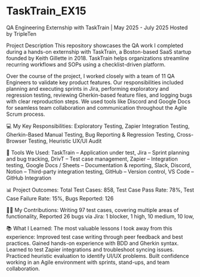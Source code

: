 # TaskTrain_EX15
QA Engineering Externship with TaskTrain | May 2025 - July 2025
Hosted by TripleTen

Project Description
This repository showcases the QA work I completed during a hands-on externship with TaskTrain, a Boston-based SaaS startup founded by Keith Gillette in 2018. TaskTrain helps organizations streamline recurring workflows and SOPs using a checklist-driven platform.

Over the course of the project, I worked closely with a team of 11 QA Engineers to validate key product features. Our responsibilities included planning and executing sprints in Jira, performing exploratory and regression testing, reviewing Gherkin-based feature files, and logging bugs with clear reproduction steps. We used tools like Discord and Google Docs for seamless team collaboration and communication throughout the Agile Scrum process.

💻 My Key Responsibilities:
Exploratory Testing,
Zapier Integration Testing,
Gherkin-Based Manual Testing,
Bug Reporting & Regression Testing,
Cross-Browser Testing,
Heuristic UX/UI Audit

🧰 Tools We Used:
TaskTrain – Application under test,
Jira – Sprint planning and bug tracking,
DrivT – Test case management,
Zapier – Integration testing,
Google Docs / Sheets – Documentation & reporting,
Slack, Discord, Notion – Third-party integration testing,
GitHub – Version control,
VS Code – GitHub Integration

📊 Project Outcomes:
Total Test Cases: 858,
Test Case Pass Rate: 78%,
Test Case Failure Rate: 15%,
Bugs Reported: 126

👩‍💻 My Contributions:
Writing 97 test cases, covering multiple areas of functionality,
Reported 26 bugs via Jira:
1 blocker,
1 high,
10 medium,
10 low,

📚 What I Learned: 
The most valuable lessons I took away from this experience: 
Improved test case writing through peer feedback and best practices.
Gained hands-on experience with BDD and Gherkin syntax.
Learned to test Zapier integrations and troubleshoot syncing issues.
Practiced heuristic evaluation to identify UI/UX problems.
Built confidence working in an Agile environment with sprints, stand-ups, and team collaboration.
